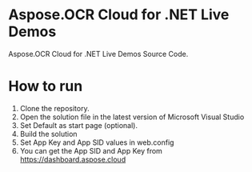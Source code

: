 # Aspose.OCR Cloud for .NET Live Demos

Aspose.OCR Cloud for .NET Live Demos Source Code.
 
# How to run
 
 1. Clone the repository.
 2. Open the solution file in the latest version of Microsoft Visual Studio
 3. Set Default as start page (optional).
 4. Build the solution
 5. Set App Key and App SID values in web.config
 6. You can get the App SID and App Key from https://dashboard.aspose.cloud

